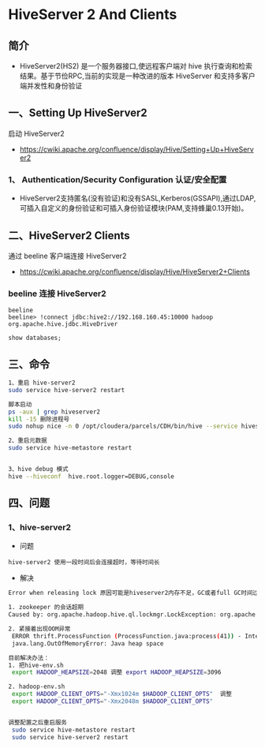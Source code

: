 # HiveServer 2 And Clients

## 简介

- HiveServer2(HS2) 是一个服务器接口,使远程客户端对 hive 执行查询和检索结果。基于节俭RPC,当前的实现是一种改进的版本 HiveServer 和支持多客户端并发性和身份验证

## 一、Setting Up HiveServer2

启动 HiveServer2

- https://cwiki.apache.org/confluence/display/Hive/Setting+Up+HiveServer2

### 1、 Authentication/Security Configuration  认证/安全配置

- HiveServer2支持匿名(没有验证)和没有SASL,Kerberos(GSSAPI),通过LDAP,可插入自定义的身份验证和可插入身份验证模块(PAM,支持蜂巢0.13开始)。



## 二、HiveServer2 Clients

通过 beeline 客户端连接 HiveServer2

- https://cwiki.apache.org/confluence/display/Hive/HiveServer2+Clients

### beeline 连接 HiveServer2

```
beeline
beeline> !connect jdbc:hive2://192.168.160.45:10000 hadoop org.apache.hive.jdbc.HiveDriver

show databases;
```


## 三、命令

``` sh
1、重启 hive-server2
sudo service hive-server2 restart

脚本启动
ps -aux | grep hiveserver2
kill -15 删除进程号
sudo nohup nice -n 0 /opt/cloudera/parcels/CDH/bin/hive --service hiveserver2 10000 >> /tmp/hiver-server2.log 2>&1 &

2、重启元数据
sudo service hive-metastore restart


3、hive debug 模式
hive --hiveconf  hive.root.logger=DEBUG,console

```


## 四、问题


### 1、hive-server2

- 问题

```
hive-server2 使用一段时间后会连接超时，等待时间长

```

- 解决

``` sh
Error when releasing lock 原因可能是hiveserver2内存不足，GC或者full GC时间过长，我看了一下28和29号出现异常的日志都伴随着下面两个特征

1. zookeeper 的会话超期
Caused by: org.apache.hadoop.hive.ql.lockmgr.LockException: org.apache.zookeeper.KeeperException$SessionExpiredException: KeeperErrorCode = Session expired for /hive_zookeeper_namespace/default/LOCK-SHARED-0000000000

2. 紧接着出现OOM异常
 ERROR thrift.ProcessFunction (ProcessFunction.java:process(41)) - Internal error processing ExecuteStatement
 java.lang.OutOfMemoryError: Java heap space

目前解决办法：
1. 把hive-env.sh
 export HADOOP_HEAPSIZE=2048 调整 export HADOOP_HEAPSIZE=3096

2. hadoop-env.sh
 export HADOOP_CLIENT_OPTS="-Xmx1024m $HADOOP_CLIENT_OPTS"  调整
 export HADOOP_CLIENT_OPTS="-Xmx2048m $HADOOP_CLIENT_OPTS"


调整配置之后重启服务
 sudo service hive-metastore restart
 sudo service hive-server2 restart

```
